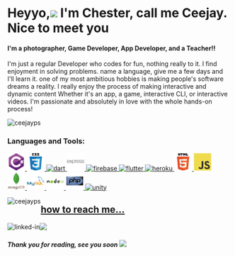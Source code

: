 
# Heyyo,<img src="https://raw.githubusercontent.com/iampavangandhi/iampavangandhi/master/gifs/Hi.gif" width="60px">  I'm Chester,   call me Ceejay.  Nice to meet you 



#### I'm a photographer, Game Developer, App Developer, and a Teacher!!
I'm just a regular Developer who codes for fun, nothing really to it. I find enjoyment in solving problems. name a language, give me a few days and I'll learn it. one of my most ambitious hobbies is making people's software dreams a reality. I really enjoy the process of making interactive and dynamic content Whether it's an app, a game, interactive CLI, or interactive videos. I'm passionate and absolutely in love with the whole hands-on process!

<!-- 🔭 I’m currently working on mastering app Development.

- 🌱 currently learning raw nodejs and asp.net.
- 👯 I’m looking to collaborate on a lot of apps and game projects.
- 🤔 I’m looking for help with making food later, nah am kidding, looking forward to eating it.
- 💬 Ask me about how life in jamaica as a programmer.
- 🥅 2022 Goals: Contribute more to Open Source projects and create my own-->




<p align="left"> <img src="https://komarev.com/ghpvc/?username=ceejayps&label=Profile%20views&color=0e75b6&style=flat" alt="ceejayps" /> </p>
<p align="left">
</p>

<h3 align="left">Languages and Tools:</h3>
<p align="left"> <a href="https://www.w3schools.com/cs/" target="_blank" rel="noreferrer"> <img src="https://raw.githubusercontent.com/devicons/devicon/master/icons/csharp/csharp-original.svg" alt="csharp" width="40" height="40"/> </a> <a href="https://www.w3schools.com/css/" target="_blank" rel="noreferrer"> <img src="https://raw.githubusercontent.com/devicons/devicon/master/icons/css3/css3-original-wordmark.svg" alt="css3" width="40" height="40"/> </a> <a href="https://dart.dev" target="_blank" rel="noreferrer"> <img src="https://www.vectorlogo.zone/logos/dartlang/dartlang-icon.svg" alt="dart" width="40" height="40"/> </a> <a href="https://expressjs.com" target="_blank" rel="noreferrer"> <img src="https://raw.githubusercontent.com/devicons/devicon/master/icons/express/express-original-wordmark.svg" alt="express" width="40" height="40"/> </a> <a href="https://firebase.google.com/" target="_blank" rel="noreferrer"> <img src="https://www.vectorlogo.zone/logos/firebase/firebase-icon.svg" alt="firebase" width="40" height="40"/> </a> <a href="https://flutter.dev" target="_blank" rel="noreferrer"> <img src="https://www.vectorlogo.zone/logos/flutterio/flutterio-icon.svg" alt="flutter" width="40" height="40"/> </a> <a href="https://git-scm.com/" target="_blank" rel="noreferrer"> </a> <a href="https://heroku.com" target="_blank" rel="noreferrer"> <img src="https://www.vectorlogo.zone/logos/heroku/heroku-icon.svg" alt="heroku" width="40" height="40"/> </a> <a href="https://www.w3.org/html/" target="_blank" rel="noreferrer"> <img src="https://raw.githubusercontent.com/devicons/devicon/master/icons/html5/html5-original-wordmark.svg" alt="html5" width="40" height="40"/> </a> <a href="https://www.adobe.com/in/products/illustrator.html" target="_blank" rel="noreferrer">  </a> <a href="https://developer.mozilla.org/en-US/docs/Web/JavaScript" target="_blank" rel="noreferrer"> <img src="https://raw.githubusercontent.com/devicons/devicon/master/icons/javascript/javascript-original.svg" alt="javascript" width="40" height="40"/> </a> <a href="https://www.mongodb.com/" target="_blank" rel="noreferrer"> <img src="https://raw.githubusercontent.com/devicons/devicon/master/icons/mongodb/mongodb-original-wordmark.svg" alt="mongodb" width="40" height="40"/> </a> <a href="https://www.mysql.com/" target="_blank" rel="noreferrer"> <img src="https://raw.githubusercontent.com/devicons/devicon/master/icons/mysql/mysql-original-wordmark.svg" alt="mysql" width="40" height="40"/> </a> <a href="https://nodejs.org" target="_blank" rel="noreferrer"> <img src="https://raw.githubusercontent.com/devicons/devicon/master/icons/nodejs/nodejs-original-wordmark.svg" alt="nodejs" width="40" height="40"/> </a> <a href="https://www.photoshop.com/en" target="_blank" rel="noreferrer">  </a> <a href="https://www.php.net" target="_blank" rel="noreferrer"> <img src="https://raw.githubusercontent.com/devicons/devicon/master/icons/php/php-original.svg" alt="php" width="40" height="40"/> </a>  <a href="https://unity.com/" target="_blank" rel="noreferrer"> <img src="https://www.vectorlogo.zone/logos/unity3d/unity3d-icon.svg" alt="unity" width="40" height="40"/> </a> <a href="https://www.adobe.com/products/xd.html" target="_blank" rel="noreferrer"> 
<p><img align="left" src="https://github-readme-stats.vercel.app/api/top-langs?username=ceejayps&show_icons=true&locale=en&layout=compact" alt="ceejayps" /></p>

<!--p>&nbsp;<img align="center" src="https://github-readme-stats.vercel.app/api?username=ceejayps&show_icons=true&locale=en" alt="ceejayps" /></p-->

 ## how to reach me...
<a href="https://www.linkedin.com/in/chester-johnson/"><img src="https://img.shields.io/badge/LinkedIn-000000?style=for-the-badge&logo=linkedin&logoColor=white" /></a> 
[<img align="left" alt="linked-in" src="https://img.shields.io/badge/🌐  ceejayps.com-000000?style=for-the-badge&logo=Globe&logoColor=blue" />](http://proxstudioja.com/)
</br>

##### Thank you for reading, see you soon <img src = "https://media2.giphy.com/media/QssGEmpkyEOhBCb7e1/giphy.gif?cid=ecf05e47a0n3gi1bfqntqmob8g9aid1oyj2wr3ds3mg700bl&rid=giphy.gif" width='24px'>
